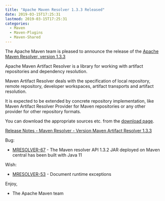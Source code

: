 ```yaml
---
title: "Apache Maven Resolver 1.3.3 Released"
date: 2019-03-15T17:25:31
lastmod: 2019-03-15T17:25:31
categories:
  - Maven
  - Maven-Plugins
  - Maven-Shared
---
```

The Apache Maven team is pleased to announce the release of the 
[Apache Maven Resolver, version 1.3.3](https://maven.apache.org/resolver/index.html)

Apache Maven Artifact Resolver is a library for working with artifact
repositories and dependency resolution.

Maven Artifact Resolver deals with the specification of local repository,
remote repository, developer workspaces, artifact transports and artifact
resolution.

It is expected to be extended by concrete repository implementation, like Maven
Artifact Resolver Provider for Maven repositories or any other provider for
other repository formats.


You can download the appropriate sources etc. from the [download page](https://maven.apache.org/resolver/download.cgi).

<!-- more -->

[Release Notes - Maven Resolver - Version Maven Artifact Resolver 1.3.3](https://issues.apache.org/jira/secure/ReleaseNote.jspa?projectId=12320628&version=12345144)

Bug:

 * [MRESOLVER-67](https://issues.apache.org/jira/browse/MRESOLVER-67) - The Maven resolver API 1.3.2 JAR deployed on Maven central has been built with Java 11

Wish:

 * [MRESOLVER-53](https://issues.apache.org/jira/browse/MRESOLVER-53) - Document runtime exceptions

Enjoy,

- The Apache Maven team 
